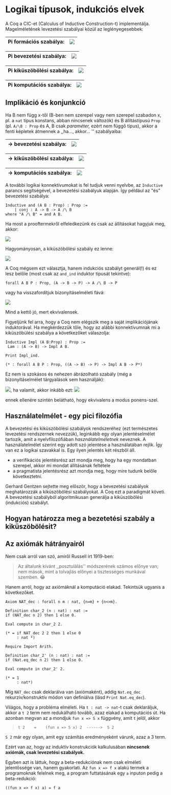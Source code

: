 # Logikai típusok, indukciós elvek

A Coq a CIC-et (Calculus of Inductive Construction-t) implementálja. Magelméletének levezetési szabályai közül az leglényegesebbek:

|Pi formációs szabálya: | <img src="https://render.githubusercontent.com/render/math?math=%5Cdfrac%7B%5CGamma%5Cvdash%20A%3AType%5Cquad%5Cquad%20%5CGamma%2Cx%3AA%5Cvdash%20B%3AType%7D%7B%5CGamma%5Cvdash%20%5CPi%5C!%20x%5C!%3A%5C!%20A.%5C%3B%20B%3AType%7D">
---------|-------

 Pi bevezetési szabálya: | <img src="https://render.githubusercontent.com/render/math?math=%5Cdfrac%7B%5CGamma%5Cvdash%20%5CPi%5C!%20x%5C!%3A%5C!%20A.%5C%3B%20B%3AType%5Cquad%5Cquad%20%5CGamma%2Cx%3AA%5Cvdash%20M%3AB%7D%7B%5CGamma%5Cvdash%20%5Clambda%20%5C!x%5C!%3A%5C!A.%5C%2CM%3A%5CPi%5C!%20x%5C!%3A%5C!%20A.%5C%3B%20B%7D"> 
 -------|------

Pi kiküszöbölési szabálya: | <img src="https://render.githubusercontent.com/render/math?math=%5Cdfrac%7B%5CGamma%5Cvdash%20M%3A%5CPi%5C!%20x%5C!%3A%5C!%20A.%5C%3B%20B%5Cquad%5Cquad%20%5CGamma%20%5Cvdash%20N%3AA%7D%7B%5CGamma%5Cvdash%20M%20N%20%3A%20B%5Bx%2FN%5D%20%7D">
----- | -----

Pi komputációs szabálya: | <img src="https://render.githubusercontent.com/render/math?math=%5Cdfrac%7B%5CGamma%5Cvdash%20%5Clambda%20%5C!x%5C!%3A%5C!A.%5C%2CM%3A%5CPi%5C!%20x%5C!%3A%5C!%20A.%5C%3B%20B%20%5Cquad%5Cquad%20%5CGamma%20%5Cvdash%20N%3AA%7D%7B%5CGamma%5Cvdash%20(%5Clambda%20%5C!x%5C!%3A%5C!A.%5C%2CM)%20N%20%5C%3B%5Cto_%5Cbeta%20%5C%3BM%5Bx%2FN%5D%3AB%5Bx%2FN%5D%20%7D"> 
-------|--------

## Implikáció és konjunkció

Ha B nem függ x-től (B-ben nem szerepel vagy nem szerepel szabadon x, pl. a ````nat```` típus konstans, abban nincsenek változók) és B állítástípusú ````Prop```` (pl. ````A/\B : Prop```` és A, B csak _paraméter,_ ezért nem függő típus), akkor a fenti képletek átmennek a ,,ha..., akkor... '' szabályaiba:

-> bevezetési szabálya: | <img src="https://render.githubusercontent.com/render/math?math=%5Cdfrac%7B%5CGamma%5Ccup%20%5C%7Bx%3AA%5C%7D%5Cvdash%20f(x)%3AB%20%7D%7B%5CGamma%5Cvdash%5Clambda%20x.f(x)%3AA%20%5Cto%20B%7D">
 -------|------

-> kiküszöbölési szabálya: | <img src="https://render.githubusercontent.com/render/math?math=%5Cdfrac%7B%5CGamma%5Cvdash%20f%3AA%5Cto%20B%5Cquad%20%5CGamma%5Cvdash%20a%3AA%20%7D%7B%5CGamma%5Cvdash%20fa%3AB%7D">
 -------|------
 
 -> komputációs szabálya: | <img src="https://render.githubusercontent.com/render/math?math=(%5Clambda%20x.f(x))%5C%2Ca%5C%3B%5Cto_%5Cbeta%5C%3B%20f(a)">
 -------|------
 
A további logikai konnektívumokat is fel tudjuk venni nyelvbe, az ````Inductive```` parancs segítségével, a bevezetési szabályuk alapján. Így például az "és" bevezetési szabálya:

````coq
Inductive and (A B : Prop) : Prop :=  
    | conj : A -> B -> A /\ B
where "A /\ B" = and A B.
````

Ha most a prooftermekről elfeledkezünk és csak az állításokat hagyjuk meg, akkor: 

<img src="https://render.githubusercontent.com/render/math?math=%5Cdfrac%7B%5CGamma%5Cvdash%20A%5Cquad%20%5CGamma%5Cvdash%20B%7D%7B%5CGamma%5Cvdash%20A%20%5Cwedge%20B%7D">

Hagyományosan, a kiküszöbölési szabály ez lenne: 

<img src="https://render.githubusercontent.com/render/math?math=%5Cdfrac%7B%5CGamma%5Cvdash%20A%20%5Cwedge%20B%7D%7B%5CGamma%5Cvdash%20A%7D%5Cquad%20%5Cdfrac%7B%5CGamma%5Cvdash%20A%20%5Cwedge%20B%7D%7B%5CGamma%5Cvdash%20B%7D">

A Coq mégsem ezt választja, hanem indukciós szabályt generál(!) és ez lesz belőle (most csak az ````and_ind```` induktor típusát tekintve):

````coq
forall A B P : Prop, (A -> B -> P) -> A /\ B -> P
````
 
vagy ha visszafordítjuk bizonyításelméleti fává:
 
 <img src="https://render.githubusercontent.com/render/math?math=%5Cdfrac%7B%5CGamma%5Cvdash%20A%20%5Cwedge%20B%5Cquad%20%5CGamma%5Ccup%5C%7BA%2CB%5C%7D%5Cvdash%20P%20%7D%7B%5CGamma%5Cvdash%20P%7D">
 
 Mind a kettő jó, mert ekvivalensek.
 
 Figyeljünk fel arra, hogy a Coq nem elégszik meg a saját implikációjának induktorával. Ha megkérdezzük tőle, hogy az alábbi konnektívumnak mi a kiküszöbülési szabálya a következőket válaszolja:
 
 ````coq
Inductive Impl (A B:Prop) : Prop :=
  Lam : (A -> B) -> Impl A B.

Print Impl_ind.

(* : forall A B P : Prop, ((A -> B) -> P) -> Impl A B -> P*)
 ````

Ez nem is szokásos és nehezen ábrázolható szabály (még a bizonyításelmélet tárgyalások sem használják):

<img src="https://render.githubusercontent.com/render/math?math=%5Cdfrac%7B%5Cbegin%7Bmatrix%7D%20%0A%26%20A%5C%5C%0A%26%20%5Cvdots%5C%5C%0A%26%20B%5C%5C%0AA%20%5Cto%20B%20%26%20%5Coverline%7BP%7D%0A%5Cend%7Bmatrix%7D%20%7D%7BP%7D">, ha valamit, akkor inkább ezt: <img src="https://render.githubusercontent.com/render/math?math=%5Cdfrac%7B%5CGamma%5Cvdash%20A%5Cto%20B%20%5Cquad%20%5CGamma%5Cvdash%20%20A%5Cquad%20%5CGamma%5Ccup%5C%7BB%5C%7D%5Cvdash%20P%20%7D%7B%5CGamma%5Cvdash%20P%7D">

ennek ellenére szintén belátható, hogy ekvivalens a modus ponens-szel.

## Használatelmélet - egy pici filozófia

A bevezetési és kiküszöbölési szabályok rendszeréhez (ezt természetes levezetési rendszernek nevezzük), leginkább egy olyan jelentéselmélet tartozik, amit a nyelvfilozófiában _használatelméletnek_ neveznek. A használatelmélet szerint egy adott szó jelentése a használatában rejlik. Így van ez a logikai szavakkal is. Egy ilyen jelentés két részből áll.
- a verifikációs jelentésrész azt mondja meg, hogy ha egy mondatban szerepel, akkor mi mondat állításának feltétele
- a pragmatista jelentésrész azt mondja meg, hogy mire tudunk belőle következtetni.

Gerhard Gentzen sejtette meg először, hogy a bevezetési szabályok meghatározzák a kiküszöbölési szabályokat. A Coq ezt a paradigmát követi. A bevezetési szabályból algoritmikusan generálja a kiküszöbölési (indukciós) szabályt.

## Hogyan határozza meg a bezetetési szabály a kiküszöbölésit?


 
 ## Az axiómák hátrányairól
 
 Nem csak arról van szó, amiről Russell írt 1919-ben: 
 
 > Az általunk kívánt ,,posztulálás'' módszerének számos előnye van; nem mások, mint a tolvajlás előnyei a tisztességes munkával szemben. :joy:

Hanem arról, hogy az axiómáknál a komputáció elakad. Tekintsük ugyanis a következőket. 

````coq
Axiom NAT_dec : forall n m : nat, {n=m} + {n<>m}.

Definition char_2 (n : nat) : nat :=
if (NAT_dec n 2) then 1 else 0.

Eval compute in char_2 2.

(* = if NAT_dec 2 2 then 1 else 0
     : nat *)

Require Import Arith.

Definition char_2' (n : nat) : nat :=
if (Nat.eq_dec n 2) then 1 else 0.

Eval compute in char_2' 2.
 
(* = 1
     : nat*)
````

Míg ````NAT_dec```` csak deklarálva van (axiómaként), addig ````Nat.eq_dec```` rekurzív/konstruktív módon van definiálva (lásd ````Print Nat.eq_dec````).

Világos, hogy a probléma elméleti. Ha ````t : nat -> nat````-t csak deklaráljuk, akkor a ````t 2```` term nem redukálható tovább, azaz elakad a komputációs út. Ha azonban megvan az a mondjuk ````fun x => S x```` függvény, amit ````t```` jelöl, akkor 

> ````t 2    =    (fun x => S x) 2  ------>  S 2```` 

````S 2```` már egy olyan, amit egy számítás eredményeként várunk, azaz a 3 term.   

Ezért van az, hogy az induktív konstrukciók kalkulusában **nincsenek axiómák, csak levezetési szabályok.**

Egyben azt is láttuk, hogy a beta-redukciónak nem csak elméleti jelentőssége van, hanem gyakorlati. Az ````fun x => f x```` alakú termek a programoknak felelnek meg, a program futtatásának egy ````a```` inputon pedig a beta-redukció:

````coq
((fun x => f x) a) = f a
````
